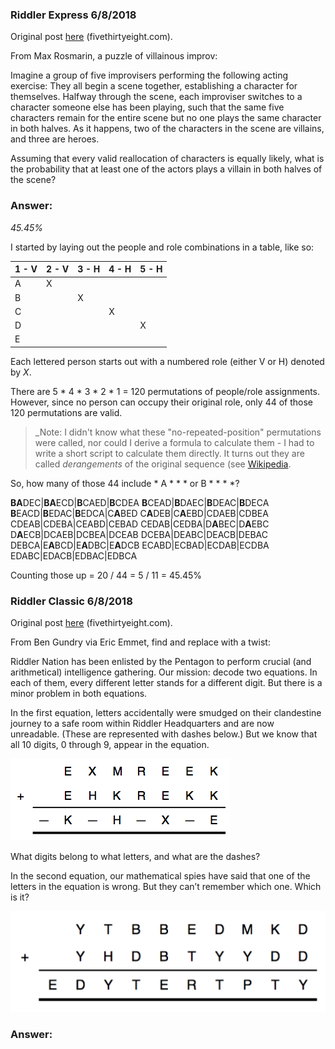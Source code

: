 ### Riddler Express 6/8/2018

Original post [here](https://fivethirtyeight.com/features/the-case-of-the-smudged-secret-message/) (fivethirtyeight.com).

From Max Rosmarin, a puzzle of villainous improv:

Imagine a group of five improvisers performing the following acting exercise: They all begin a scene together, establishing a character for themselves. Halfway through the scene, each improviser switches to a character someone else has been playing, such that the same five characters remain for the entire scene but no one plays the same character in both halves. As it happens, two of the characters in the scene are villains, and three are heroes.

Assuming that every valid reallocation of characters is equally likely, what is the probability that at least one of the actors plays a villain in both halves of the scene?

### Answer:

*45.45%*

I started by laying out the people and role combinations in a table, like so:

 |1 - V|2 - V|3 - H|4 - H|5 - H
-|-|-|-|-
A|X| | | | 
B| |X| | | 
C| | |X| | 
D| | | |X| 
E| | | | |X

Each lettered person starts out with a numbered role (either V or H) denoted by *X*.

There are 5 * 4 * 3 * 2 * 1 = 120 permutations of people/role assignments. However, since no person can occupy their original role, only 44 of those 120 permutations are valid. 

> _Note: I didn't know what these "no-repeated-position" permutations were called, nor could I derive a formula to calculate them - I had to write a short script to calculate them directly. It turns out they are called *derangements* of the original sequence (see [Wikipedia](https://en.wikipedia.org/wiki/Derangement).

So, how many of those 44 include * A * * * or B * * * *?

**BA**DEC|**BA**ECD|**B**CAED|**B**CDEA 
**B**CEAD|**B**DAEC|**B**DEAC|**B**DECA
**B**EACD|**B**EDAC|**B**EDCA|C**A**BED
C**A**DEB|C**A**EBD|CDAEB|CDBEA
CDEAB|CDEBA|CEABD|CEBAD
CEDAB|CEDBA|D**A**BEC|D**A**EBC
D**A**ECB|DCAEB|DCBEA|DCEAB
DCEBA|DEABC|DEACB|DEBAC
DEBCA|E**A**BCD|E**A**DBC|E**A**DCB
ECABD|ECBAD|ECDAB|ECDBA
EDABC|EDACB|EDBAC|EDBCA

Counting those up = 20 / 44 = 5 / 11 = 45.45%

### Riddler Classic 6/8/2018

Original post [here](https://fivethirtyeight.com/features/the-case-of-the-smudged-secret-message/) (fivethirtyeight.com).

From Ben Gundry via Eric Emmet, find and replace with a twist:

Riddler Nation has been enlisted by the Pentagon to perform crucial (and arithmetical) intelligence gathering. Our mission: decode two equations. In each of them, every different letter stands for a different digit. But there is a minor problem in both equations.

In the first equation, letters accidentally were smudged on their clandestine journey to a safe room within Riddler Headquarters and are now unreadable. (These are represented with dashes below.) But we know that all 10 digits, 0 through 9, appear in the equation.

![Message 1](message1.png)

What digits belong to what letters, and what are the dashes?

In the second equation, our mathematical spies have said that one of the letters in the equation is wrong. But they can’t remember which one. Which is it?

![Message 2](message2.png)

### Answer:
